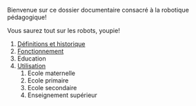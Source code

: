 Bienvenue sur ce dossier documentaire consacré à la robotique pédagogique!

Vous saurez tout sur les robots, youpie!

1. [Définitions et historique](definition.md)
2. [Fonctionnement](fonctionnement.md)
3. Education
4. [Utilisation](utilisation.md)
    1. Ecole maternelle
    2. Ecole primaire
    3. Ecole secondaire
    4. Enseignement supérieur
